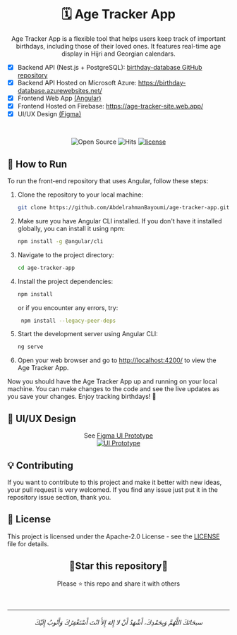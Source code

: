 <h1 align=center>🗓️ Age Tracker App</h1>

<p align=center>
Age Tracker App is a flexible tool that helps users keep track of important birthdays, including those of their loved ones. It features real-time age display in Hijri and Georgian calendars.  
</p>

- [x] Backend API (Nest.js + PostgreSQL): [birthday-database GitHub repository](https://github.com/AbdelrahmanBayoumi/birthday-database/)
- [x] Backend API Hosted on Microsoft Azure: https://birthday-database.azurewebsites.net/
- [x] Frontend Web App [(Angular)](https://github.com/AbdelrahmanBayoumi/age-tracker-app)
- [x] Frontend Hosted on Firebase: https://age-tracker-site.web.app/
- [x] UI/UX Design [(Figma)](#-uiux-design)

<br>

<div align=center>


![Open Source](https://img.shields.io/badge/Open%20Source-%E2%9D%A4-red?style=flat) ![Hits](https://hits.seeyoufarm.com/api/count/incr/badge.svg?url=https%3A%2F%2Fgithub.com%2FAbdelrahmanBayoumi%2Fage-tracker-app&count_bg=%2379C83D&title_bg=%23555555&icon=&icon_color=%23E7E7E7&title=Visitors+%5Btoday%2Fall+time%5D&edge_flat=false) [![license](https://img.shields.io/github/license/AbdelrahmanBayoumi/age-tracker-app)](https://github.com/AbdelrahmanBayoumi/age-tracker-app/blob/master/LICENSE)

</div>


## 🚀 How to Run

To run the front-end repository that uses Angular, follow these steps:

1. Clone the repository to your local machine:

   ```bash
   git clone https://github.com/AbdelrahmanBayoumi/age-tracker-app.git
   ```

2. Make sure you have Angular CLI installed. If you don't have it installed globally, you can install it using npm:

   ```bash
   npm install -g @angular/cli
   ```

3. Navigate to the project directory:

   ```bash
   cd age-tracker-app
   ```
<!-- add note for --legacy-peer-deps -->
4. Install the project dependencies:

   ```bash
   npm install
   ```
    or if you encounter any errors, try:
   ```bash
    npm install --legacy-peer-deps
   ```

5. Start the development server using Angular CLI:

   ```bash
   ng serve
   ```

6. Open your web browser and go to [http://localhost:4200/](http://localhost:4200/) to view the Age Tracker App.

Now you should have the Age Tracker App up and running on your local machine. You can make changes to the code and see the live updates as you save your changes. Enjoy tracking birthdays! 🎉

## 🎨 UI/UX Design

<p align=center>
See <a href="https://www.figma.com/file/fQummxaRmDPtuE8zaglFRW/Age-Tracker-App?type=design&node-id=0%3A1&mode=design&t=iQSoKL7BNwAdGmjn-1">Figma UI Prototype</a><br>
<a href="https://www.figma.com/file/fQummxaRmDPtuE8zaglFRW/Age-Tracker-App?type=design&node-id=0%3A1&mode=design&t=iQSoKL7BNwAdGmjn-1">
<img src="https://github.com/AbdelrahmanBayoumi/birthday-database/assets/48678280/23b329cb-628f-4589-8aa1-0166ee02c308" alt="UI Prototype">
</a>
</p>

## 💡 Contributing

If you want to contribute to this project and make it better with new ideas, your pull request is very welcomed.
If you find any issue just put it in the repository issue section, thank you.

## 📝 License

This project is licensed under the Apache-2.0 License - see the [LICENSE](LICENSE) file for details.

<div align=center>

<h2>🌟Star this repository🌟</h2>

Please ⭐️ this repo and share it with others

</div>
<br>

---

<h6 align="center">سبحَانَكَ اللَّهُمَّ وَبِحَمْدِكَ، أَشْهَدُ أَنْ لا إِلهَ إِلأَ انْتَ أَسْتَغْفِرُكَ وَأَتْوبُ إِلَيْكَ</h6>
